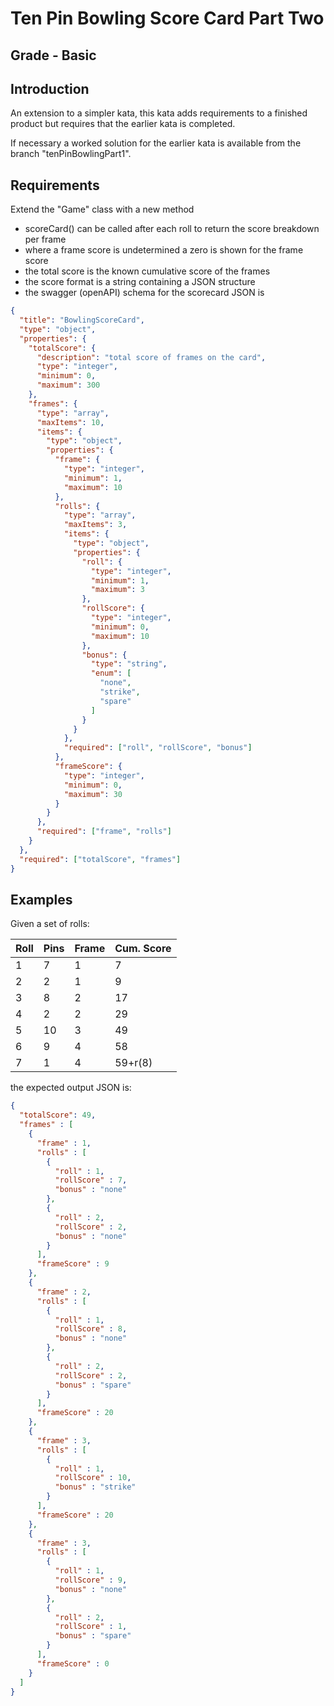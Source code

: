 # Ten Pin Bowling Score Card Part Two

## Grade - Basic

## Introduction
An extension to a simpler kata, this kata adds requirements to a finished
product but requires that the earlier kata is completed.

If necessary a worked solution for the earlier kata is available from the
branch "tenPinBowlingPart1".

## Requirements
  Extend the "Game" class with a new method
  * scoreCard() can be called after each roll to return the score breakdown per
  frame
  * where a frame score is undetermined a zero is shown for the frame score
  * the total score is the known cumulative score of the frames
  * the score format is a string containing a JSON structure
  * the swagger (openAPI) schema for the scorecard JSON is
  
  ```json
  {  
    "title": "BowlingScoreCard",  
    "type": "object",  
    "properties": {  
      "totalScore": {  
        "description": "total score of frames on the card",  
        "type": "integer",  
        "minimum": 0,  
        "maximum": 300  
      },  
      "frames": {  
        "type": "array",  
        "maxItems": 10,  
        "items": {  
          "type": "object",  
          "properties": {  
            "frame": {  
              "type": "integer",  
              "minimum": 1,  
              "maximum": 10  
            },  
            "rolls": {  
              "type": "array",  
              "maxItems": 3,  
              "items": {  
                "type": "object",  
                "properties": {  
                  "roll": {  
                    "type": "integer",  
                    "minimum": 1,  
                    "maximum": 3  
                  },  
                  "rollScore": {  
                    "type": "integer",  
                    "minimum": 0,  
                    "maximum": 10  
                  },  
                  "bonus": {  
                    "type": "string",  
                    "enum": [  
                      "none",  
                      "strike",  
                      "spare"  
                    ]  
                  }  
                }  
              },  
              "required": ["roll", "rollScore", "bonus"]  
            },  
            "frameScore": {  
              "type": "integer",  
              "minimum": 0,  
              "maximum": 30  
            }  
          }  
        },  
        "required": ["frame", "rolls"]  
      }  
    },  
    "required": ["totalScore", "frames"]  
  }  
  ```

## Examples

Given a set of rolls:

| Roll | Pins | Frame |    Cum. Score    |
| ---- | ---- | ----- | ---------------- |
|  1   |  7   |   1   |   7              |
|  2   |  2   |   1   |   9              |
|  3   |  8   |   2   |  17              |
|  4   |  2   |   2   |  29              |
|  5   | 10   |   3   |  49              |
|  6   |  9   |   4   |  58              |
|  7   |  1   |   4   |  59+r(8)         |

the expected output JSON is:

```json
{
  "totalScore": 49,
  "frames" : [
    {
      "frame" : 1,
      "rolls" : [
        {
          "roll" : 1,
          "rollScore" : 7,
          "bonus" : "none"
        },
        {
          "roll" : 2,
          "rollScore" : 2,
          "bonus" : "none"
        }
      ],
      "frameScore" : 9
    },
    {
      "frame" : 2,
      "rolls" : [
        {
          "roll" : 1,
          "rollScore" : 8,
          "bonus" : "none"
        },
        {
          "roll" : 2,
          "rollScore" : 2,
          "bonus" : "spare"
        }
      ],
      "frameScore" : 20
    },
    {
      "frame" : 3,
      "rolls" : [
        {
          "roll" : 1,
          "rollScore" : 10,
          "bonus" : "strike"
        }
      ],
      "frameScore" : 20
    },
    {
      "frame" : 3,
      "rolls" : [
        {
          "roll" : 1,
          "rollScore" : 9,
          "bonus" : "none"
        },
        {
          "roll" : 2,
          "rollScore" : 1,
          "bonus" : "spare"
        }
      ],
      "frameScore" : 0
    }  
  ]
}
```